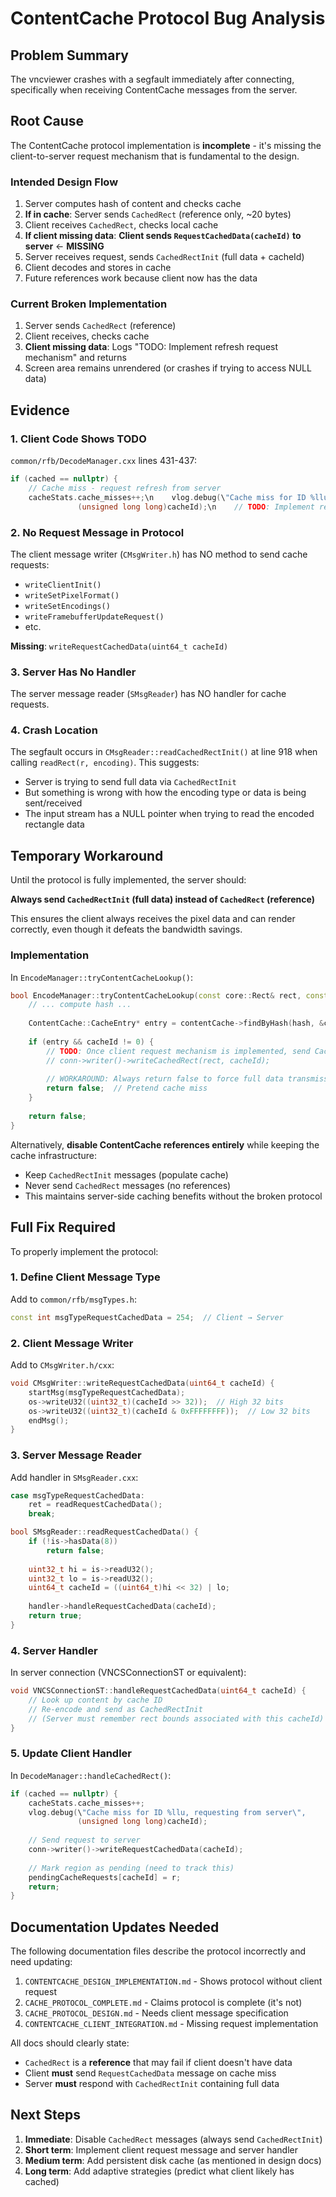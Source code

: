 # ContentCache Protocol Bug Analysis

## Problem Summary

The vncviewer crashes with a segfault immediately after connecting, specifically when receiving ContentCache messages from the server.

## Root Cause

The ContentCache protocol implementation is **incomplete** - it's missing the client-to-server request mechanism that is fundamental to the design.

### Intended Design Flow

1. Server computes hash of content and checks cache
2. **If in cache**: Server sends `CachedRect` (reference only, ~20 bytes)
3. Client receives `CachedRect`, checks local cache
4. **If client missing data**: **Client sends `RequestCachedData(cacheId)` to server** ← **MISSING**
5. Server receives request, sends `CachedRectInit` (full data + cacheId)
6. Client decodes and stores in cache
7. Future references work because client now has the data

### Current Broken Implementation

1. Server sends `CachedRect` (reference)
2. Client receives, checks cache
3. **Client missing data**: Logs "TODO: Implement refresh request mechanism" and returns
4. Screen area remains unrendered (or crashes if trying to access NULL data)

## Evidence

### 1. Client Code Shows TODO

`common/rfb/DecodeManager.cxx` lines 431-437:

```cpp
if (cached == nullptr) {
    // Cache miss - request refresh from server
    cacheStats.cache_misses++;\n    vlog.debug(\"Cache miss for ID %llu, requesting refresh\",
               (unsigned long long)cacheId);\n    // TODO: Implement refresh request mechanism\n    return;\n}
```

### 2. No Request Message in Protocol

The client message writer (`CMsgWriter.h`) has NO method to send cache requests:
- `writeClientInit()`
- `writeSetPixelFormat()`
- `writeSetEncodings()`
- `writeFramebufferUpdateRequest()`
- etc.

**Missing**: `writeRequestCachedData(uint64_t cacheId)`

### 3. Server Has No Handler

The server message reader (`SMsgReader`) has NO handler for cache requests.

### 4. Crash Location

The segfault occurs in `CMsgReader::readCachedRectInit()` at line 918 when calling `readRect(r, encoding)`. This suggests:
- Server is trying to send full data via `CachedRectInit`
- But something is wrong with how the encoding type or data is being sent/received
- The input stream has a NULL pointer when trying to read the encoded rectangle data

## Temporary Workaround

Until the protocol is fully implemented, the server should:

**Always send `CachedRectInit` (full data) instead of `CachedRect` (reference)**

This ensures the client always receives the pixel data and can render correctly, even though it defeats the bandwidth savings.

### Implementation

In `EncodeManager::tryContentCacheLookup()`:

```cpp
bool EncodeManager::tryContentCacheLookup(const core::Rect& rect, const PixelBuffer* pb) {
    // ... compute hash ...
    
    ContentCache::CacheEntry* entry = contentCache->findByHash(hash, &cacheId);
    
    if (entry && cacheId != 0) {
        // TODO: Once client request mechanism is implemented, send CachedRect here
        // conn->writer()->writeCachedRect(rect, cacheId);
        
        // WORKAROUND: Always return false to force full data transmission
        return false;  // Pretend cache miss
    }
    
    return false;
}
```

Alternatively, **disable ContentCache references entirely** while keeping the cache infrastructure:
- Keep `CachedRectInit` messages (populate cache)
- Never send `CachedRect` messages (no references)
- This maintains server-side caching benefits without the broken protocol

## Full Fix Required

To properly implement the protocol:

### 1. Define Client Message Type

Add to `common/rfb/msgTypes.h`:

```cpp
const int msgTypeRequestCachedData = 254;  // Client → Server
```

### 2. Client Message Writer

Add to `CMsgWriter.h/cxx`:

```cpp
void CMsgWriter::writeRequestCachedData(uint64_t cacheId) {
    startMsg(msgTypeRequestCachedData);
    os->writeU32((uint32_t)(cacheId >> 32));  // High 32 bits
    os->writeU32((uint32_t)(cacheId & 0xFFFFFFFF));  // Low 32 bits
    endMsg();
}
```

### 3. Server Message Reader

Add handler in `SMsgReader.cxx`:

```cpp
case msgTypeRequestCachedData:
    ret = readRequestCachedData();
    break;

bool SMsgReader::readRequestCachedData() {
    if (!is->hasData(8))
        return false;
    
    uint32_t hi = is->readU32();
    uint32_t lo = is->readU32();
    uint64_t cacheId = ((uint64_t)hi << 32) | lo;
    
    handler->handleRequestCachedData(cacheId);
    return true;
}
```

### 4. Server Handler

In server connection (VNCSConnectionST or equivalent):

```cpp
void VNCSConnectionST::handleRequestCachedData(uint64_t cacheId) {
    // Look up content by cache ID
    // Re-encode and send as CachedRectInit
    // (Server must remember rect bounds associated with this cacheId)
}
```

### 5. Update Client Handler

In `DecodeManager::handleCachedRect()`:

```cpp
if (cached == nullptr) {
    cacheStats.cache_misses++;
    vlog.debug(\"Cache miss for ID %llu, requesting from server\",
               (unsigned long long)cacheId);
    
    // Send request to server
    conn->writer()->writeRequestCachedData(cacheId);
    
    // Mark region as pending (need to track this)
    pendingCacheRequests[cacheId] = r;
    return;
}
```

## Documentation Updates Needed

The following documentation files describe the protocol incorrectly and need updating:

1. `CONTENTCACHE_DESIGN_IMPLEMENTATION.md` - Shows protocol without client request
2. `CACHE_PROTOCOL_COMPLETE.md` - Claims protocol is complete (it's not)
3. `CACHE_PROTOCOL_DESIGN.md` - Needs client message specification
4. `CONTENTCACHE_CLIENT_INTEGRATION.md` - Missing request implementation

All docs should clearly state:
- `CachedRect` is a **reference** that may fail if client doesn't have data
- Client **must** send `RequestCachedData` message on cache miss
- Server **must** respond with `CachedRectInit` containing full data

## Next Steps

1. **Immediate**: Disable `CachedRect` messages (always send `CachedRectInit`)
2. **Short term**: Implement client request message and server handler
3. **Medium term**: Add persistent disk cache (as mentioned in design docs)
4. **Long term**: Add adaptive strategies (predict what client likely has cached)
